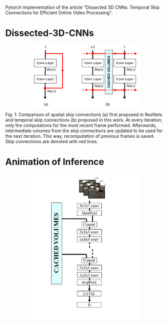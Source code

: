 Pytorch implementation of the article "Dissected 3D CNNs: Temporal Skip Connections for Efficient Online Video Processing".

# Dissected-3D-CNNs

<p align="center"><img src="https://github.com/okankop/Dissected-3D-CNNs/blob/master/visual/spatial_temporal_sk.png" align="middle" width="350" title="temporal skip connections" /><figcaption>Fig. 1:  Comparison of spatial skip connections (a) first proposed in ResNets and temporal skip connections (b) proposed in this work. At every iteration, only the computations for the most recent frame performed. Afterwards, intermediate volumes from the skip connections are updated to be used for the next iteration. This way, recomputation of previous frames is saved. Skip connections are denoted with red lines. 
 </figcaption></figure></p>


# Animation of Inference

<p align="center"><img src="https://github.com/okankop/Dissected-3D-CNNs/blob/master/visual/D3D_animation.gif" align="middle" width="350" title="animation of inference" /></figure></p>
